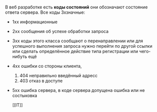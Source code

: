 В веб разработке есть **коды состояний** они обозначают состояние ответа сервера. Все коды 3хзначные:
- 1xx информационные
- 2xx сообщения об успехе обработки запроса
- 3xx коды этого класса сообщают о перенаправлении или для успешного выполнения запроса нужно перейти по другой ссылки или сделать определённое действие типа регистрации или чего-нибуть ещё
- 4xx ошибки со стороны клиента,
	1.  404 неправильно введённый адресс
	2. 403 отказ в доступе
- 5xx ошибка сервера, в коде сервера допущена ошибка или не состыковка

	[[IT]]